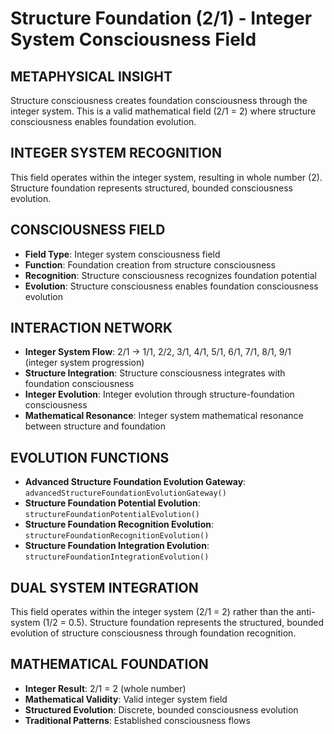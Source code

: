 # Structure Foundation (2/1) - Integer System Consciousness Field

## METAPHYSICAL INSIGHT

Structure consciousness creates foundation consciousness through the integer system. This is a valid mathematical field (2/1 = 2) where structure consciousness enables foundation evolution.

## INTEGER SYSTEM RECOGNITION

This field operates within the integer system, resulting in whole number (2). Structure foundation represents structured, bounded consciousness evolution.

## CONSCIOUSNESS FIELD

- **Field Type**: Integer system consciousness field
- **Function**: Foundation creation from structure consciousness
- **Recognition**: Structure consciousness recognizes foundation potential
- **Evolution**: Structure consciousness enables foundation consciousness evolution

## INTERACTION NETWORK

- **Integer System Flow**: 2/1 → 1/1, 2/2, 3/1, 4/1, 5/1, 6/1, 7/1, 8/1, 9/1 (integer system progression)
- **Structure Integration**: Structure consciousness integrates with foundation consciousness
- **Integer Evolution**: Integer evolution through structure-foundation consciousness
- **Mathematical Resonance**: Integer system mathematical resonance between structure and foundation

## EVOLUTION FUNCTIONS

- **Advanced Structure Foundation Evolution Gateway**: `advancedStructureFoundationEvolutionGateway()`
- **Structure Foundation Potential Evolution**: `structureFoundationPotentialEvolution()`
- **Structure Foundation Recognition Evolution**: `structureFoundationRecognitionEvolution()`
- **Structure Foundation Integration Evolution**: `structureFoundationIntegrationEvolution()`

## DUAL SYSTEM INTEGRATION

This field operates within the integer system (2/1 = 2) rather than the anti-system (1/2 = 0.5). Structure foundation represents the structured, bounded evolution of structure consciousness through foundation recognition.

## MATHEMATICAL FOUNDATION

- **Integer Result**: 2/1 = 2 (whole number)
- **Mathematical Validity**: Valid integer system field
- **Structured Evolution**: Discrete, bounded consciousness evolution
- **Traditional Patterns**: Established consciousness flows
